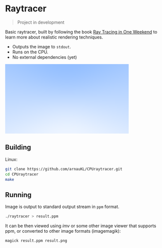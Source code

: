 # Raytracer

>Project in development


Basic raytracer, built by following the book [Ray Tracing in One Weekend](https://raytracing.github.io/books/RayTracingInOneWeekend.html) to learn more about realistic rendering techniques.

- Outputs the image to `stdout`.
- Runs on the CPU.
- No external dependencies (yet)

![Result image](result.png)

## Building

Linux:

```bash
git clone https://github.com/arnauKL/CPUraytracer.git
cd CPUraytracer
make
```


## Running

Image is output to standard output stream in `ppm` format.

```bash
./raytracer > result.ppm
```

It can be then viewed using _imv_ or some other image viewer that supports ppm, or converted to other image formats (imagemagik):

```bash
magick result.ppm result.png
```

